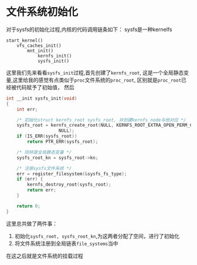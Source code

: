 # 文件系统初始化
对于sysfs的初始化过程,内核的代码调用链条如下：
sysfs是一种kernelfs
```
start_kernel()
    vfs_caches_init()
        mnt_init()
            kernfs_init()
            sysfs_init()
```
这里我们先来看看`sysfs_init`过程,首先创建了`kernfs_root`, 这是一个全局静态变量,这里给我的感觉有点类似于`proc`文件系统的`proc_root`,
区别就是`proc_root`已经被代码赋予了初始值，
然后

```c
int __init sysfs_init(void)
{
	int err;

    /* 初始化struct kernfs_root sysfs_root, 并创建kernfs_node与他对应 */
	sysfs_root = kernfs_create_root(NULL, KERNFS_ROOT_EXTRA_OPEN_PERM_CHECK,
					NULL);
	if (IS_ERR(sysfs_root))
		return PTR_ERR(sysfs_root);

    /* 同样是全局静态变量 */
	sysfs_root_kn = sysfs_root->kn;

    /* 注册sysfs文件系统 */
	err = register_filesystem(&sysfs_fs_type);
	if (err) {
		kernfs_destroy_root(sysfs_root);
		return err;
	}

	return 0;
}
```

这里总共做了两件事：
1. 初始化`sysfs_root, sysfs_root_kn`,为这两者分配了空间，进行了初始化
2. 将文件系统注册到全局链表`file_systems`当中

在这之后就是文件系统的挂载过程



